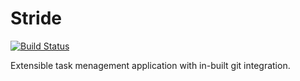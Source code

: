# Stride

<a href="https://github.com/HalidOdat/stride/actions">
    <img src="https://github.com/HalidOdat/stride/workflows/ci/badge.svg" alt="Build Status">
</a>

Extensible task menagement application with in-built git integration.

